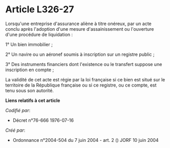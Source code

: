 # Article L326-27

Lorsqu'une entreprise d'assurance aliène à titre onéreux, par un acte conclu après l'adoption d'une mesure d'assainissement
ou l'ouverture d'une procédure de liquidation :

1° Un bien immobilier ;

2° Un navire ou un aéronef soumis à inscription sur un registre public ;

3° Des instruments financiers dont l'existence ou le transfert suppose une inscription en compte ;

La validité de cet acte est régie par la loi française si ce bien est situé sur le territoire de la République française ou
si ce registre, ou ce compte, est tenu sous son autorité.

**Liens relatifs à cet article**

_Codifié par_:

  - Décret n°76-666 1976-07-16

_Créé par_:

  - Ordonnance n°2004-504 du 7 juin 2004 - art. 2 () JORF 10 juin 2004
